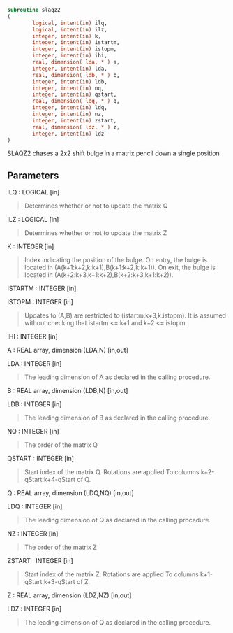 ```fortran
subroutine slaqz2
(
        logical, intent(in) ilq,
        logical, intent(in) ilz,
        integer, intent(in) k,
        integer, intent(in) istartm,
        integer, intent(in) istopm,
        integer, intent(in) ihi,
        real, dimension( lda, * ) a,
        integer, intent(in) lda,
        real, dimension( ldb, * ) b,
        integer, intent(in) ldb,
        integer, intent(in) nq,
        integer, intent(in) qstart,
        real, dimension( ldq, * ) q,
        integer, intent(in) ldq,
        integer, intent(in) nz,
        integer, intent(in) zstart,
        real, dimension( ldz, * ) z,
        integer, intent(in) ldz
)
```

SLAQZ2 chases a 2x2 shift bulge in a matrix pencil down a single position

## Parameters
ILQ : LOGICAL [in]
> Determines whether or not to update the matrix Q

ILZ : LOGICAL [in]
> Determines whether or not to update the matrix Z

K : INTEGER [in]
> Index indicating the position of the bulge.
> On entry, the bulge is located in
> (A(k+1:k+2,k:k+1),B(k+1:k+2,k:k+1)).
> On exit, the bulge is located in
> (A(k+2:k+3,k+1:k+2),B(k+2:k+3,k+1:k+2)).

ISTARTM : INTEGER [in]

ISTOPM : INTEGER [in]
> Updates to (A,B) are restricted to
> (istartm:k+3,k:istopm). It is assumed
> without checking that istartm <= k+1 and
> k+2 <= istopm

IHI : INTEGER [in]

A : REAL array, dimension (LDA,N) [in,out]

LDA : INTEGER [in]
> The leading dimension of A as declared in
> the calling procedure.

B : REAL array, dimension (LDB,N) [in,out]

LDB : INTEGER [in]
> The leading dimension of B as declared in
> the calling procedure.

NQ : INTEGER [in]
> The order of the matrix Q

QSTART : INTEGER [in]
> Start index of the matrix Q. Rotations are applied
> To columns k+2-qStart:k+4-qStart of Q.

Q : REAL array, dimension (LDQ,NQ) [in,out]

LDQ : INTEGER [in]
> The leading dimension of Q as declared in
> the calling procedure.

NZ : INTEGER [in]
> The order of the matrix Z

ZSTART : INTEGER [in]
> Start index of the matrix Z. Rotations are applied
> To columns k+1-qStart:k+3-qStart of Z.

Z : REAL array, dimension (LDZ,NZ) [in,out]

LDZ : INTEGER [in]
> The leading dimension of Q as declared in
> the calling procedure.
